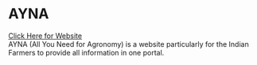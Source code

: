# AYNA
<a href="https://royishan.github.io/ayna.github.io/index.php"> Click Here for Website</a>
<br>
AYNA (All You Need for Agronomy) is a website particularly for the Indian Farmers to provide all information in one portal.
